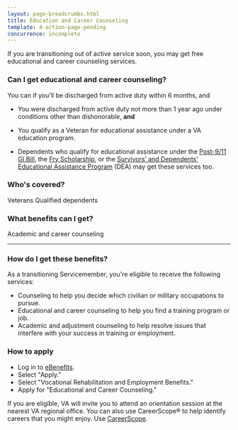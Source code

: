 ```yaml
---
layout: page-breadcrumbs.html
title: Education and Career Counseling
template: 4-action-page-pending
concurrence: incomplete
---
```


If you are transitioning out of active service soon, you may get free educational and career counseling services.

### Can I get educational and career counseling?

You can if you'll be discharged from active duty within 6 months, and
-	You were discharged from active duty not more than 1 year ago under conditions other than dishonorable, **and**
-	You qualify as a Veteran for educational assistance under a VA education program. 

- Dependents who qualify for educational assistance under the [Post-9/11 GI Bill](/education/gi-bill/transfer), the [Fry Scholarship](/education/gi-bill/survivors-dependent-assistance/fry-scholarship/), or the [Survivors’ and Dependents’ Educational Assistance Program](/education/gi-bill/survivors-dependent-assistance/dependents-education/) (DEA) may get these services too. 

### Who's covered? 

Veterans
Qualified dependents 


### What benefits can I get? 

Academic and career counseling

-----

### How do I get these benefits? 

As a transitioning Servicemember, you're eligible to receive the following services:

-	Counseling to help you decide which civilian or military occupations to pursue.
-	Educational and career counseling to help you find a training program or job.
-	Academic and adjustment counseling to help resolve issues that interfere with your success in training or employment.

### How to apply

- Log in to [eBenefits](https://www.ebenefits.va.gov).
- Select "Apply."
- Select "Vocational Rehabilitation and Employment Benefits."
- Apply for "Educational and Career Counseling."

If you are eligible, VA will invite you to attend an orientation session at the nearest VA regional office. You can also use CareerScope&reg; to help identify careers that you might enjoy.  Use [CareerScope](/education/tools-programs/careerscope/). 

